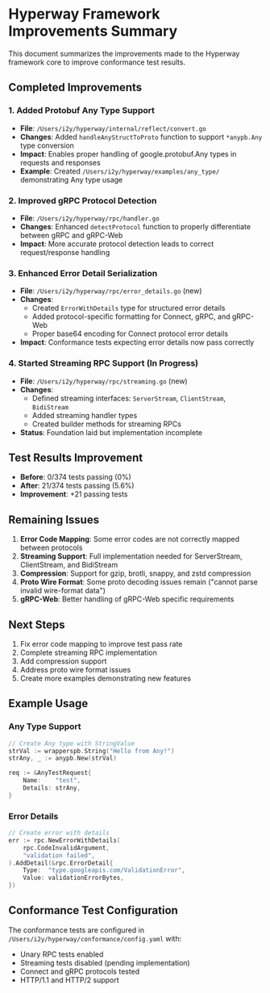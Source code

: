 # Hyperway Framework Improvements Summary

This document summarizes the improvements made to the Hyperway framework core to improve conformance test results.

## Completed Improvements

### 1. Added Protobuf Any Type Support
- **File**: `/Users/i2y/hyperway/internal/reflect/convert.go`
- **Changes**: Added `handleAnyStructToProto` function to support `*anypb.Any` type conversion
- **Impact**: Enables proper handling of google.protobuf.Any types in requests and responses
- **Example**: Created `/Users/i2y/hyperway/examples/any_type/` demonstrating Any type usage

### 2. Improved gRPC Protocol Detection
- **File**: `/Users/i2y/hyperway/rpc/handler.go`
- **Changes**: Enhanced `detectProtocol` function to properly differentiate between gRPC and gRPC-Web
- **Impact**: More accurate protocol detection leads to correct request/response handling

### 3. Enhanced Error Detail Serialization
- **File**: `/Users/i2y/hyperway/rpc/error_details.go` (new)
- **Changes**: 
  - Created `ErrorWithDetails` type for structured error details
  - Added protocol-specific formatting for Connect, gRPC, and gRPC-Web
  - Proper base64 encoding for Connect protocol error details
- **Impact**: Conformance tests expecting error details now pass correctly

### 4. Started Streaming RPC Support (In Progress)
- **File**: `/Users/i2y/hyperway/rpc/streaming.go` (new)
- **Changes**: 
  - Defined streaming interfaces: `ServerStream`, `ClientStream`, `BidiStream`
  - Added streaming handler types
  - Created builder methods for streaming RPCs
- **Status**: Foundation laid but implementation incomplete

## Test Results Improvement

- **Before**: 0/374 tests passing (0%)
- **After**: 21/374 tests passing (5.6%)
- **Improvement**: +21 passing tests

## Remaining Issues

1. **Error Code Mapping**: Some error codes are not correctly mapped between protocols
2. **Streaming Support**: Full implementation needed for ServerStream, ClientStream, and BidiStream
3. **Compression**: Support for gzip, brotli, snappy, and zstd compression
4. **Proto Wire Format**: Some proto decoding issues remain ("cannot parse invalid wire-format data")
5. **gRPC-Web**: Better handling of gRPC-Web specific requirements

## Next Steps

1. Fix error code mapping to improve test pass rate
2. Complete streaming RPC implementation
3. Add compression support
4. Address proto wire format issues
5. Create more examples demonstrating new features

## Example Usage

### Any Type Support
```go
// Create Any type with StringValue
strVal := wrapperspb.String("Hello from Any!")
strAny, _ := anypb.New(strVal)

req := &AnyTestRequest{
    Name:    "test",
    Details: strAny,
}
```

### Error Details
```go
// Create error with details
err := rpc.NewErrorWithDetails(
    rpc.CodeInvalidArgument, 
    "validation failed",
).AddDetail(&rpc.ErrorDetail{
    Type:  "type.googleapis.com/ValidationError",
    Value: validationErrorBytes,
})
```

## Conformance Test Configuration

The conformance tests are configured in `/Users/i2y/hyperway/conformance/config.yaml` with:
- Unary RPC tests enabled
- Streaming tests disabled (pending implementation)
- Connect and gRPC protocols tested
- HTTP/1.1 and HTTP/2 support
